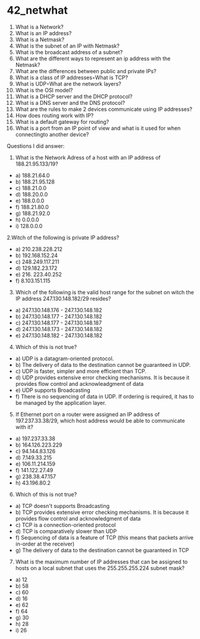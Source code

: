 # 42_netwhat

1. What is a Network?
2. What is an IP address?
3. What is a Netmask?
4. What is the subnet of an IP with Netmask?
5. What is the broadcast address of a subnet?
6. What are the different ways to represent an ip address with the Netmask?
7. What are the differences between public and private IPs?
8. What is a class of IP addresses◦What is TCP?
9. What is UDP◦What are the network layers?
10. What is the OSI model?
11. What is a DHCP server and the DHCP protocol?
12. What is a DNS server and the DNS protocol?
13. What are the rules to make 2 devices communicate using IP addresses?
14. How does routing work with IP?
15. What is a default gateway for routing?
16. What is a port from an IP point of view and what is it used for when connectingto another device?


Questions I did answer:

1. What is the Network Adress of a host with an IP address of 188.21.95.133/19?

- a) 188.21.64.0
- b) 188.21.95.128
- c) 188.21.0.0
- d) 188.20.0.0
- e) 188.0.0.0
- f) 188.21.80.0
- g) 188.21.92.0
- h) 0.0.0.0
- i) 128.0.0.0

2.Witch of the following is private IP address?

- a) 210.238.228.212
- b) 192.168.152.24
- c) 248.249.117.211
- d) 129.182.23.172
- e) 216. 223.40.252
- f) 8.103.151.115

3. Which of the following is the valid host range for the subnet on witch the IP address 247.130.148.182/29 resides?

- a) 247.130.148.176 - 247.130.148.182
- b) 247.130.148.177 - 247.130.148.182
- c) 247.130.148.177 - 247.130.148.187
- d) 247.130.148.173 - 247.130.148.182
- e) 247.130.148.182 - 247.130.148.182

4. Which of this is not true?

- a) UDP is a datagram-oriented protocol.
- b) The delivery of data to the destination cannot be guaranteed in UDP.
- c) UDP is faster, simpler and more efficient than TCP.
- d) UDP provides extensive error checking mechanisms. It is because it provides flow control and acknowleadgment of data 
- e) UDP supports Broadcasting
- f) There is no sequencing of data in UDP. If ordering is required, it has to be managed by the application layer.

5. If Ethernet port on a router were assigned an IP address of 197.237.33.38/29, which host address would be able to communicate with it?

- a) 197.237.33.38
- b) 164.126.223.229
- c) 94.144.83.126
- d) 7.149.33.215
- e) 106.11.214.159
- f) 141.122.27.49
- g) 238.38.47.157
- h) 43.196.80.2

6) Which of this is not true?

- a) TCP doesn't supports Broadcasting
- b) TCP provides extensive error checking mechanisms. It is because it provides flow control and acknowledgment of data
- c) TCP is a connection-oriented protocol
- d) TCP is comparatively slower than UDP
- f) Sequencing of data is a feature of TCP (this means that packets arrive in-order at the receiver)
- g) The delivery of data to the destination cannot be guaranteed in TCP

7) What is the maximum number of IP addresses that can be assigned to hosts on a local subnet that uses the 255.255.255.224 subnet mask?

- a) 12
- b) 58 
- c) 60
- d) 16
- e) 62
- f) 64
- g) 30
- h) 28
- i) 26
